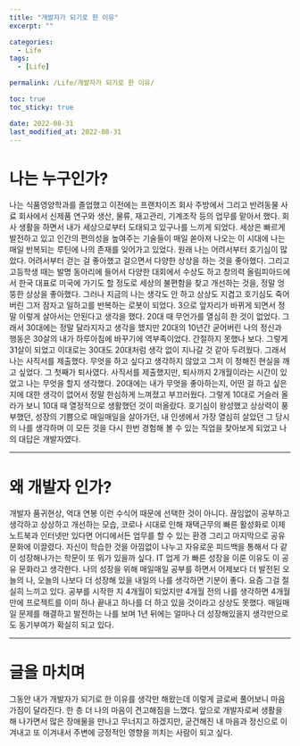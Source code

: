 ```yaml
---
title: "개발자가 되기로 한 이유"
excerpt: ""

categories:
  - Life
tags:
  - [Life]

permalink: /Life/개발자가 되기로 한 이유/

toc: true
toc_sticky: true

date: 2022-08-31
last_modified_at: 2022-08-31
---
```

# 나는 누구인가?
나는 식품영양학과를 졸업했고 이전에는 프랜차이즈 회사 주방에서 그리고 반려동물 사료 회사에서 신제품 연구와 생산, 물류, 재고관리, 기계조작 등의 업무를 맡아서 했다. 회사 생활을 하면서 내가 세상으로부터 도태되고 있구나를 느끼게 되었다. 세상은 빠르게 발전하고 있고 인간의 편의성을 높여주는 기술들이 매일 쏟아져 나오는 이 시대에 나는 매일 반복되는 루틴에 나의 존재를 잊어가고 있었다. 원래 나는 어려서부터 호기심이 많았다. 어려서부터 걷는 걸 좋아했고 걸으면서 다양한 상상을 하는 것을 좋아했다. 그리고 고등학생 때는 발명 동아리에 들어서 다양한 대회에서 수상도 하고 창의력 올림피아드에서 한국 대표로 미국에 가기도 할 정도로 세상의 불편함을 찾고 개선하는 것을, 정말 엉뚱한 상상을 좋아했다. 그러나 지금의 나는 생각도 안 하고 상상도 지겹고 호기심도 죽어버린 그저 잠자고 일하고를 반복하는 로봇이 되었다. 3으로 앞자리가 바뀌게 되면서 정말 이렇게 살아서는 안된다고 생각을 했다. 20대 때 무언가를 열심히 한 것이 없었다. 그래서 30대에는 정말 달라지자고 생각을 했지만 20대의 10년간 굳어버린 나의 정신과 행동은 30살의 내가 하루아침에 바꾸기에 역부족이었다. 간절하지 못했나 보다. 그렇게 31살이 되었고 이대로는 30대도 20대처럼 생각 없이 지나갈 것 같아 두려웠다. 그래서 나는 사직서를 제출했다. 무엇을 하고 싶다고 생각하지 않았고 그저 이 정해진 현실을 깨고 싶었다. 그 첫째가 퇴사였다. 사직서를 제출했지만, 퇴사까지 2개월이라는 시간이 있었고 나는 무엇을 할지 생각했다. 20대에는 내가 무엇을 좋아하는지, 어떤 걸 하고 싶은지에 대한 생각이 없어서 정말 한심하게 느껴졌고 부끄러웠다. 그렇게 10대로 거슬러 올라가 보니 10대 때 열정적으로 생활했던 것이 떠올랐다. 호기심이 왕성했고 상상력이 풍부했던, 성장의 기쁨으로 매일매일을 살아가던, 내 인생에서 가장 열심히 살았던 그 당시의 나를 생각하며 이 모든 것을 다시 한번 경험해 볼 수 있는 직업을 찾아보게 되었고 나의 대답은 개발자였다. 

****

# 왜 개발자 인가?
개발자 품귀현상, 억대 연봉 이런 수식어 때문에 선택한 것이 아니다. 끊임없이 공부하고 생각하고 상상하고 개선하는 모습, 코로나 시대로 인해 재택근무의 빠른 활성화로 이제 노트북과 인터넷만 있다면 어디에서든 업무를 할 수 있는 환경 그리고 마지막으로 공유 문화에 이끌렸다. 자신이 학습한 것을 아낌없이 나누고 자유로운 피드백을 통해서 다 같이 성장해나가는 학문이 또 뭐가 있을까 싶다. IT 업게 가 빠른 성장을 이룬 이유도 이 공유 문화라고 생각한다.
나의 성장을 위해 매일매일 공부를 하면서 어제보다 더 발전된 오늘의 나, 오늘의 나보다 더 성장해 있을 내일의 나를 생각하면 기분이 좋다. 요즘 그걸 절실히 느끼고 있다. 공부를 시작한 지 4개월이 되었지만 4개월 전의 나를 생각하면 4개월 만에 프로젝트를 이미 하나 끝내고 하나를 더 하고 있을 것이라고 상상도 못했다. 매일매일 문제를 해결하고 발전하는 나를 보며 1년 뒤에는 얼마나 더 성장해있을지 생각만으로도 동기부여가 확실히 되고 있다.

****

# 글을 마치며
그동안 내가 개발자가 되기로 한 이유를 생각만 해왔는데 이렇게 글로써 풀어보니 마음가짐이 달라진다. 한 층 더 나의 마음이 견고해짐을 느꼈다. 앞으로 개발자로써 생활을 해 나가면서 많은 장애물을 만나고 무너지고 하겠지만, 굳건해진 내 마음과 정신으로 이겨내고 또 이겨내서 주변에 긍정적인 영향을 끼치는 사람이 되고 싶다.
